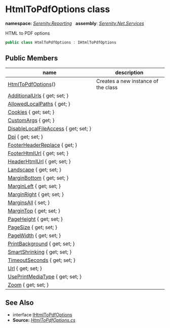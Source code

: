# HtmlToPdfOptions class
**namespace:** *[Serenity.Reporting](../README.md#serenity.reporting-namespace)*   **assembly**: *[Serenity.Net.Services](../README.md)*

HTML to PDF options

```csharp
public class HtmlToPdfOptions : IHtmlToPdfOptions
```

## Public Members

| name | description |
| --- | --- |
| [HtmlToPdfOptions](HtmlToPdfOptions/HtmlToPdfOptions.md)() | Creates a new instance of the class |
| [AdditionalUrls](HtmlToPdfOptions/AdditionalUrls.md) { get; set; } |  |
| [AllowedLocalPaths](HtmlToPdfOptions/AllowedLocalPaths.md) { get; } |  |
| [Cookies](HtmlToPdfOptions/Cookies.md) { get; set; } |  |
| [CustomArgs](HtmlToPdfOptions/CustomArgs.md) { get; } |  |
| [DisableLocalFileAccess](HtmlToPdfOptions/DisableLocalFileAccess.md) { get; set; } |  |
| [Dpi](HtmlToPdfOptions/Dpi.md) { get; set; } |  |
| [FooterHeaderReplace](HtmlToPdfOptions/FooterHeaderReplace.md) { get; } |  |
| [FooterHtmlUrl](HtmlToPdfOptions/FooterHtmlUrl.md) { get; set; } |  |
| [HeaderHtmlUrl](HtmlToPdfOptions/HeaderHtmlUrl.md) { get; set; } |  |
| [Landscape](HtmlToPdfOptions/Landscape.md) { get; set; } |  |
| [MarginBottom](HtmlToPdfOptions/MarginBottom.md) { get; set; } |  |
| [MarginLeft](HtmlToPdfOptions/MarginLeft.md) { get; set; } |  |
| [MarginRight](HtmlToPdfOptions/MarginRight.md) { get; set; } |  |
| [MarginsAll](HtmlToPdfOptions/MarginsAll.md) { set; } |  |
| [MarginTop](HtmlToPdfOptions/MarginTop.md) { get; set; } |  |
| [PageHeight](HtmlToPdfOptions/PageHeight.md) { get; set; } |  |
| [PageSize](HtmlToPdfOptions/PageSize.md) { get; set; } |  |
| [PageWidth](HtmlToPdfOptions/PageWidth.md) { get; set; } |  |
| [PrintBackground](HtmlToPdfOptions/PrintBackground.md) { get; set; } |  |
| [SmartShrinking](HtmlToPdfOptions/SmartShrinking.md) { get; set; } |  |
| [TimeoutSeconds](HtmlToPdfOptions/TimeoutSeconds.md) { get; set; } |  |
| [Url](HtmlToPdfOptions/Url.md) { get; set; } |  |
| [UsePrintMediaType](HtmlToPdfOptions/UsePrintMediaType.md) { get; set; } |  |
| [Zoom](HtmlToPdfOptions/Zoom.md) { get; set; } |  |

## See Also

* interface [IHtmlToPdfOptions](IHtmlToPdfOptions.md)
* **Source:** *[HtmlToPdfOptions.cs](https://github.com/serenity-is/Serenity/blob/master/src/Serenity.Net.Services/Reporting/HtmlToPdf/HtmlToPdfOptions.cs)*